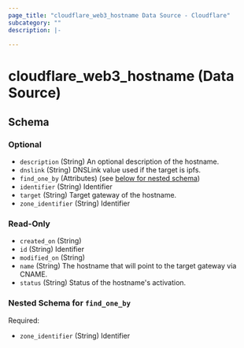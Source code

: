 ```yaml
---
page_title: "cloudflare_web3_hostname Data Source - Cloudflare"
subcategory: ""
description: |-
  
---
```


# cloudflare_web3_hostname (Data Source)




<!-- schema generated by tfplugindocs -->
## Schema

### Optional

- `description` (String) An optional description of the hostname.
- `dnslink` (String) DNSLink value used if the target is ipfs.
- `find_one_by` (Attributes) (see [below for nested schema](#nestedatt--find_one_by))
- `identifier` (String) Identifier
- `target` (String) Target gateway of the hostname.
- `zone_identifier` (String) Identifier

### Read-Only

- `created_on` (String)
- `id` (String) Identifier
- `modified_on` (String)
- `name` (String) The hostname that will point to the target gateway via CNAME.
- `status` (String) Status of the hostname's activation.

<a id="nestedatt--find_one_by"></a>
### Nested Schema for `find_one_by`

Required:

- `zone_identifier` (String) Identifier


